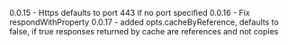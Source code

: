 0.0.15 - Https defaults to port 443 if no port specified
0.0.16 - Fix respondWithProperty
0.0.17 - added opts.cacheByReference, defaults to false, if true responses returned by cache are references and not copies